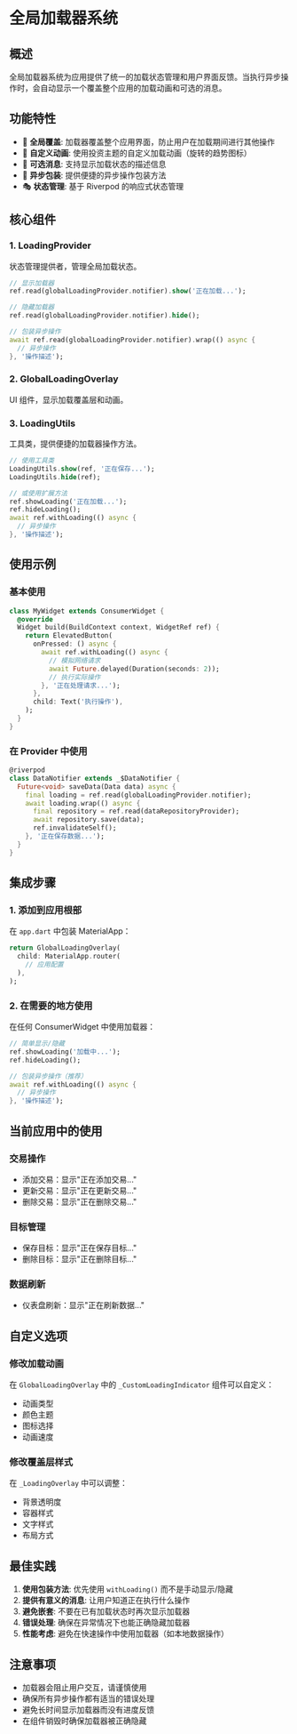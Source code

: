 # 全局加载器系统

## 概述

全局加载器系统为应用提供了统一的加载状态管理和用户界面反馈。当执行异步操作时，会自动显示一个覆盖整个应用的加载动画和可选的消息。

## 功能特性

- 🎯 **全局覆盖**: 加载器覆盖整个应用界面，防止用户在加载期间进行其他操作
- 🎨 **自定义动画**: 使用投资主题的自定义加载动画（旋转的趋势图标）
- 💬 **可选消息**: 支持显示加载状态的描述信息
- 🔄 **异步包装**: 提供便捷的异步操作包装方法
- 🎭 **状态管理**: 基于 Riverpod 的响应式状态管理

## 核心组件

### 1. LoadingProvider
状态管理提供者，管理全局加载状态。

```dart
// 显示加载器
ref.read(globalLoadingProvider.notifier).show('正在加载...');

// 隐藏加载器
ref.read(globalLoadingProvider.notifier).hide();

// 包装异步操作
await ref.read(globalLoadingProvider.notifier).wrap(() async {
  // 异步操作
}, '操作描述');
```

### 2. GlobalLoadingOverlay
UI 组件，显示加载覆盖层和动画。

### 3. LoadingUtils
工具类，提供便捷的加载器操作方法。

```dart
// 使用工具类
LoadingUtils.show(ref, '正在保存...');
LoadingUtils.hide(ref);

// 或使用扩展方法
ref.showLoading('正在加载...');
ref.hideLoading();
await ref.withLoading(() async {
  // 异步操作
}, '操作描述');
```

## 使用示例

### 基本使用

```dart
class MyWidget extends ConsumerWidget {
  @override
  Widget build(BuildContext context, WidgetRef ref) {
    return ElevatedButton(
      onPressed: () async {
        await ref.withLoading(() async {
          // 模拟网络请求
          await Future.delayed(Duration(seconds: 2));
          // 执行实际操作
        }, '正在处理请求...');
      },
      child: Text('执行操作'),
    );
  }
}
```

### 在 Provider 中使用

```dart
@riverpod
class DataNotifier extends _$DataNotifier {
  Future<void> saveData(Data data) async {
    final loading = ref.read(globalLoadingProvider.notifier);
    await loading.wrap(() async {
      final repository = ref.read(dataRepositoryProvider);
      await repository.save(data);
      ref.invalidateSelf();
    }, '正在保存数据...');
  }
}
```

## 集成步骤

### 1. 添加到应用根部
在 `app.dart` 中包装 MaterialApp：

```dart
return GlobalLoadingOverlay(
  child: MaterialApp.router(
    // 应用配置
  ),
);
```

### 2. 在需要的地方使用
在任何 ConsumerWidget 中使用加载器：

```dart
// 简单显示/隐藏
ref.showLoading('加载中...');
ref.hideLoading();

// 包装异步操作（推荐）
await ref.withLoading(() async {
  // 异步操作
}, '操作描述');
```

## 当前应用中的使用

### 交易操作
- 添加交易：显示"正在添加交易..."
- 更新交易：显示"正在更新交易..."
- 删除交易：显示"正在删除交易..."

### 目标管理
- 保存目标：显示"正在保存目标..."
- 删除目标：显示"正在删除目标..."

### 数据刷新
- 仪表盘刷新：显示"正在刷新数据..."

## 自定义选项

### 修改加载动画
在 `GlobalLoadingOverlay` 中的 `_CustomLoadingIndicator` 组件可以自定义：
- 动画类型
- 颜色主题
- 图标选择
- 动画速度

### 修改覆盖层样式
在 `_LoadingOverlay` 中可以调整：
- 背景透明度
- 容器样式
- 文字样式
- 布局方式

## 最佳实践

1. **使用包装方法**: 优先使用 `withLoading()` 而不是手动显示/隐藏
2. **提供有意义的消息**: 让用户知道正在执行什么操作
3. **避免嵌套**: 不要在已有加载状态时再次显示加载器
4. **错误处理**: 确保在异常情况下也能正确隐藏加载器
5. **性能考虑**: 避免在快速操作中使用加载器（如本地数据操作）

## 注意事项

- 加载器会阻止用户交互，请谨慎使用
- 确保所有异步操作都有适当的错误处理
- 避免长时间显示加载器而没有进度反馈
- 在组件销毁时确保加载器被正确隐藏
